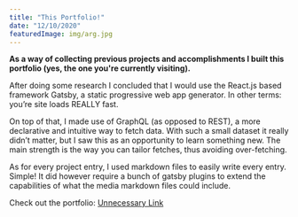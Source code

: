 ```yaml
---
title: "This Portfolio!​"
date: "12/10/2020"
featuredImage: img/arg.jpg
---
```


**As a way of collecting previous projects and accomplishments I built this portfolio (yes, the one you're currently visiting).**

After doing some research I concluded that I would use the React.js based framework Gatsby, a static progressive web app generator. In other terms: you’re site loads REALLY fast. 

On top of that, I made use of GraphQL (as opposed to REST), a more declarative and intuitive way to fetch data. With such a small dataset it really didn’t matter, but I saw this as an opportunity to learn something new. The main strength is the way you can tailor fetches, thus avoiding over-fetching. 

As for every project entry, I used markdown files to easily write every entry. Simple! It did however require a bunch of gatsby plugins to extend the capabilities of what the media markdown files could include. 

Check out the portfolio: [Unnecessary Link]()
